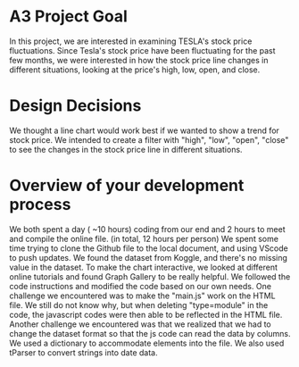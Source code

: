# A3 Project Goal
In this project, we are interested in examining TESLA's stock price fluctuations. Since Tesla's stock price have been fluctuating for the past few months, we were interested in how the stock price line changes in different situations, looking at the price's high, low, open, and close.


# Design Decisions
We thought a line chart would work best if we wanted to show a trend for stock price. We intended to create a filter with "high", "low", "open", "close" to see the changes in the stock price line in different situations.

# Overview of your development process

We both spent a day ( ~10 hours) coding from our end and 2 hours to meet and compile the online file. (in total, 12 hours per person)
We spent some time trying to clone the Github file to the local document, and using VScode to push updates. We found the dataset from Koggle, and there's no missing value in the dataset. To make the chart interactive, we looked at different online tutorials and found  Graph Gallery to be really helpful. We followed the code instructions and modified the code based on our own needs.
One challenge we encountered was to make the "main.js" work on the HTML file. We still do not know why, but when deleting "type=module" in the <scrip> code, the javascript codes were then able to be reflected in the HTML file. Another challenge we encountered was that we realized that we had to change the dataset format so that the js code can read the data by columns. We used a dictionary to accommodate elements into the file. We also used tParser to convert strings into date data.
